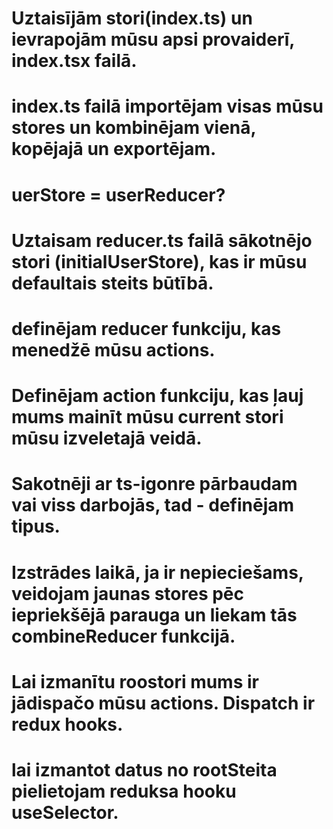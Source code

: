 # Uztaisījām stori(index.ts) un ievrapojām mūsu apsi provaiderī, index.tsx failā.

# index.ts failā importējam visas mūsu stores un kombinējam vienā, kopējajā un exportējam.

# uerStore = userReducer?

# Uztaisam reducer.ts failā sākotnējo stori (initialUserStore), kas ir mūsu defaultais steits būtībā.

# definējam reducer funkciju, kas menedžē mūsu actions.

# Definējam action funkciju, kas ļauj mums mainīt mūsu current stori mūsu izveletajā veidā.

# Sakotnēji ar ts-igonre pārbaudam vai viss darbojās, tad - definējam tipus.

# Izstrādes laikā, ja ir nepieciešams, veidojam jaunas stores pēc iepriekšējā parauga un liekam tās combineReducer funkcijā.

# Lai izmanītu roostori mums ir jādispačo mūsu actions. Dispatch ir redux hooks.

# lai izmantot datus no rootSteita pielietojam reduksa hooku useSelector.
